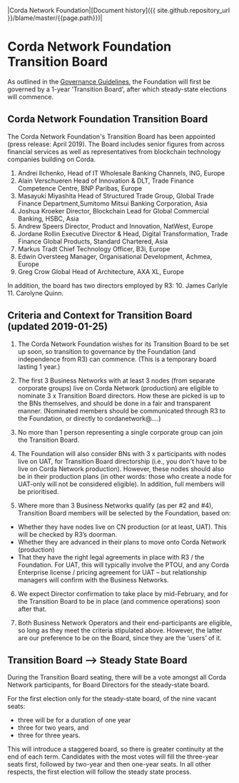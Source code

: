|Corda Network Foundation|[Document history]({{ site.github.repository_url }}/blame/master/{{page.path}})|

Corda Network Foundation Transition Board
=========================================

As outlined in the [Governance Guidelines](https://corda.network/governance/governance-guidelines.html), the Foundation will first be governed by a 1-year 'Transition Board', after which steady-state elections will commence.

Corda Network Foundation Transition Board 
-----------------------------------------

The Corda Network Foundation's Transition Board has been appointed (press release: April 2019). 
The Board includes senior figures from across financial services as well as representatives from blockchain technology companies building on Corda.

1. Andrei Ilchenko, Head of IT Wholesale Banking Channels, ING, Europe
2. Alain Verschueren      Head of Innovation & DLT, Trade Finance Competence Centre, BNP Paribas, Europe
3. Masayuki Miyashita    Head of Structured Trade Group, Global Trade Finance Department,Sumitomo Mitsui Banking Corporation, Asia
4. Joshua Kroeker          Director, Blockchain Lead for Global Commercial Banking, HSBC, Asia
5. Andrew Speers            Director, Product and Innovation, NatWest, Europe
6. Jordane Rollin             Executive Director & Head, Digital Transformation, Trade Finance Global Products, Standard Chartered, Asia
7. Markus Tradt               Chief Technology Officer, B3i, Europe
8. Edwin Oversteeg         Manager, Organisational Development, Achmea, Europe
9. Greg Crow                   Global Head of Architecture, AXA XL, Europe

In addition, the board has two directors employed by R3: 
10. James Carlyle
11. Carolyne Quinn.

Criteria and Context for Transition Board (updated 2019-01-25)
----------------------------------------------------------------------

1. The Corda Network Foundation wishes for its Transition Board to be set up soon, so transition to governance by the Foundation (and independence from R3) can commence. (This is a temporary board lasting 1 year.)
 
2. The first 3 Business Networks with at least 3 nodes (from separate corporate groups) live on Corda Network (production) are eligible to nominate 3 x Transition Board directors.  How these are picked is up to the BNs themselves, and should be done in a fair and transparent manner. (Nominated members should be communicated through R3 to the Foundation, or directly to cordanetwork@....)
 
3. No more than 1 person representing a single corporate group can join the Transition Board.
 

4. The Foundation will also consider BNs with 3 x participants with nodes live on UAT, for Transition Board directorship (i.e., you don't have to be live on Corda Network production). However, these nodes should also be in their production plans (in other words: those who create a node for UAT-only will not be considered eligible). In addition, full members will be prioritised. 
 

5. Where more than 3 Business Networks qualify (as per #2 and #4), Transition Board members will be selected by the Foundation, based on:
* Whether they have nodes live on CN production (or at least, UAT). This will be checked by R3’s doorman.
* Whether they are advanced in their plans to move onto Corda Network (production)
* That they have the right legal agreements in place with R3 / the Foundation. For UAT, this will typically involve the PTOU, and any Corda Enterprise license / pricing agreement for UAT – but relationship managers will confirm with the Business Networks.
 

6. We expect Director confirmation to take place by mid-February, and for the Transition Board to be in place (and commence operations) soon after that.
 

7. Both Business Network Operators and their end-participants are eligible, so long as they meet the criteria stipulated above. However, the latter are our preference to be on the Board, since they are the ‘users’ of it.


Transition Board --> Steady State Board
---------------------------------------

During the Transition Board seating, there will be a vote amongst all Corda Network participants, for Board Directors for the steady-state board.

For the first election only for the steady-state board, of the nine vacant seats:
* three will be for a duration of one year
* three for two years, and 
* three for three years. 

This will introduce a staggered board, so there is greater continuity at the end of each term. Candidates with the most 
votes will fill the three-year seats first, followed by two-year and then one-year seats. In all other respects, the 
first election will follow the steady state process.
